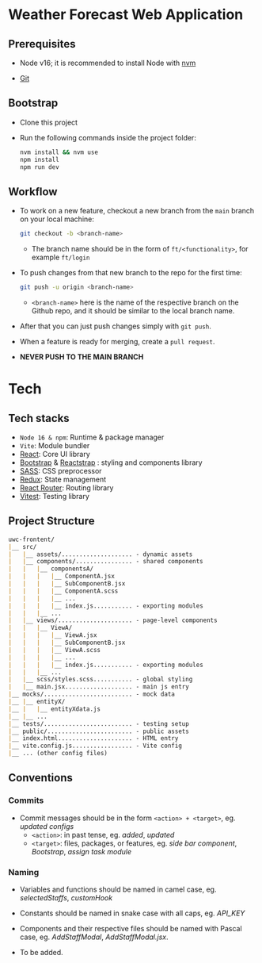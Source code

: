 # Weather Forecast Web Application

## Prerequisites

- Node v16; it is recommended to install Node with [nvm](https://www.freecodecamp.org/news/node-version-manager-nvm-install-guide/)

- [Git](https://git-scm.com/book/en/v2/Getting-Started-Installing-Git)

## Bootstrap

- Clone this project

- Run the following commands inside the project folder:
  ```bash
  nvm install && nvm use
  npm install
  npm run dev
  ```

## Workflow

- To work on a new feature, checkout a new branch from the `main` branch on your local machine:

  ```bash
  git checkout -b <branch-name>
  ```

  - The branch name should be in the form of `ft/<functionality>`, for example `ft/login`

- To push changes from that new branch to the repo for the first time:

  ```bash
  git push -u origin <branch-name>
  ```

  - `<branch-name>` here is the name of the respective branch on the Github repo, and it should be similar to the local branch name.

- After that you can just push changes simply with `git push`.

- When a feature is ready for merging, create a `pull request`.

- **NEVER PUSH TO THE MAIN BRANCH**

# Tech

## Tech stacks

- `Node 16 & npm`: Runtime & package manager
- `Vite`: Module bundler
- [React](https://reactjs.org/docs/getting-started.html): Core UI library
- [Bootstrap](https://getbootstrap.com/docs/5.0/getting-started/introduction/) & [Reactstrap](https://reactstrap.github.io/?path=/story/home-installation--page) : styling and components library
- [SASS](https://sass-lang.com/documentation/): CSS preprocessor
- [Redux](https://redux.js.org/introduction/getting-started): State management
- [React Router](https://reactrouter.com/en/main/start/tutorial): Routing library
- [Vitest](https://vitest.dev/guide/): Testing library

## Project Structure

```markdown
uwc-frontent/
|__ src/
|   |__ assets/.................... - dynamic assets
|   |__ components/................ - shared components
|   |   |__ componentsA/
|   |   |   |__ ComponentA.jsx
|   |   |   |__ SubComponentB.jsx
|   |   |   |__ ComponentA.scss
|   |   |   |__ ...
|   |   |   |__ index.js........... - exporting modules
|   |   |__ ...
|   |__ views/..................... - page-level components
|   |   |__ ViewA/
|   |   |   |__ ViewA.jsx
|   |   |   |__ SubComponentB.jsx
|   |   |   |__ ViewA.scss
|   |   |   |__ ...
|   |   |   |__ index.js........... - exporting modules
|   |   |__ ...
|   |__ scss/styles.scss........... - global styling
|   |__ main.jsx................... - main js entry
|__ mocks/......................... - mock data
|__ |__ entityX/
|__ |   |__ entityXdata.js
|__ |__ ...
|__ tests/......................... - testing setup
|__ public/........................ - public assets
|__ index.html..................... - HTML entry
|__ vite.config.js................. - Vite config
|__ ... (other config files)
```

## Conventions

### Commits

- Commit messages should be in the form `<action> + <target>`, eg. _updated configs_
  - `<action>`: in past tense, eg. _added_, _updated_
  - `<target>`: files, packages, or features, eg. _side bar component_, _Bootstrap_, _assign task module_

### Naming

- Variables and functions should be named in camel case, eg. _selectedStaffs_, _customHook_

- Constants should be named in snake case with all caps, eg. _API_KEY_

- Components and their respective files should be named with Pascal case, eg. _AddStaffModal_, _AddStaffModal.jsx_.

- To be added.
